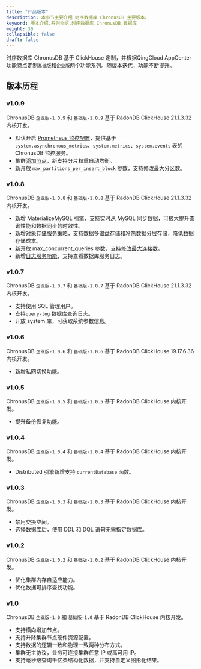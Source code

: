 ```yaml
---
title: "产品版本"
description: 本小节主要介绍 时序数据库 ChronusDB 主要版本。 
keyword: 版本介绍,系列介绍,时序数据库,ChronusDB,数据库 
weight: 30
collapsible: false
draft: false
---
```


时序数据库 ChronusDB 基于 ClickHouse 定制，并根据QingCloud AppCenter 功能特点定制`基础版`和`企业版`两个功能系列。随版本迭代，功能不断提升。

## 版本历程

### v1.0.9

ChronusDB `企业版-1.0.9` 和 `基础版-1.0.9` 基于 RadonDB ClickHouse 21.1.3.32 内核开发。

- 默认开启 [Prometheus 监控配置](../../manual/metrics_alarm/monitor_prometheus)，提供基于 `system.asynchronous_metrics`、`system.metrics`、`system.events` 表的 ChronusDB 监控服务。
- 集群[添加节点](../../manual/node_lifecycle/create_node)，新支持分片权重自动均衡。
- 新开放 `max_partitions_per_insert_block` 参数，支持修改最大分区数。

### v1.0.8

ChronusDB `企业版-1.0.8` 和 `基础版-1.0.8` 基于 RadonDB ClickHouse 21.1.3.32 内核开发。

- 新增 MaterializeMySQL 引擎，支持实时从 MySQL 同步数据，可极大提升查询性能和数据同步的时效性。
- 新增[对象存储服务策略](../../manual/data_storage/storage_info)，支持数据多磁盘存储和冷热数据分层存储，降低数据存储成本。
- 新开放 max_concurrent_queries 参数，支持[修改最大连接数](../../manual/config_para/check_para)。
- 新增[日志服务功能](../../manual/mgt_log/enable_log_service)，支持查看数据库服务日志。

### v1.0.7

ChronusDB `企业版-1.0.7` 和 `基础版-1.0.7` 基于 RadonDB ClickHouse 21.1.3.32 内核开发。

- 支持使用 SQL 管理用户。
- 支持`query-log` 数据库查询日志。
- 开放 system 库，可获取系统参数信息。

### v1.0.6

ChronusDB `企业版-1.0.6` 和 `基础版-1.0.6` 基于 RadonDB ClickHouse 19.17.6.36 内核开发。

- 新增私网切换功能。

### v1.0.5

ChronusDB `企业版-1.0.5` 和 `基础版-1.0.5` 基于 RadonDB ClickHouse 内核开发。

- 提升备份恢复功能。

### v1.0.4

ChronusDB `企业版-1.0.4` 和 `基础版-1.0.4` 基于 RadonDB ClickHouse 内核开发。

- Distributed 引擎新增支持 `currentDatabase` 函数。

### v1.0.3

ChronusDB `企业版-1.0.3` 和 `基础版-1.0.3` 基于 RadonDB ClickHouse 内核开发。

- 禁用交换空间。
- 选择数据库后，使用 DDL 和 DQL 语句无需指定数据库。

### v1.0.2

ChronusDB `企业版-1.0.2` 和 `基础版-1.0.2` 基于 RadonDB ClickHouse 内核开发。

- 优化集群内存自适应能力。
- 优化数据可排序查找功能。

### v1.0

ChronusDB `企业版-1.0` 和 `基础版-1.0` 基于 RadonDB ClickHouse 内核开发。

- 支持横向增加节点。
- 支持升降集群节点硬件资源配置。
- 支持数据的逻辑一致和物理一致两种分布方式。
- 集群无主协议，业务可连接集群任意 IP 或高可用 IP。
- 支持毫秒级查询千亿条结构化数据，并支持自定义图形化结果。

